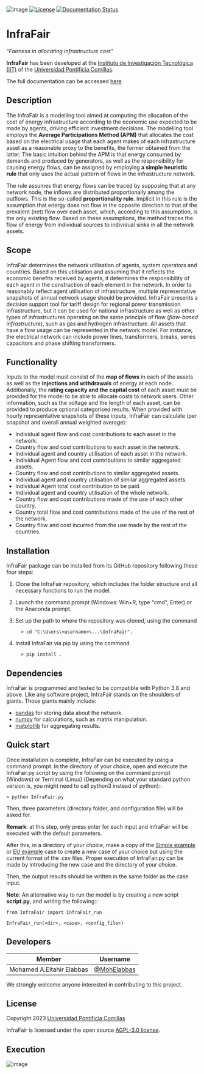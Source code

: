 ![image](doc/Images/InfraFair_Logo.png)
[![License](https://img.shields.io/badge/License-AGPL%20v3-blue.svg)](https://github.com/IIT-EnergySystemModels/InfraFair/blob/main/LICENSE)
[![Documentation Status](https://readthedocs.org/projects/infrafair/badge/?version=latest)](https://infrafair.readthedocs.io/en/latest/?badge=latest)

# InfraFair
*"Fairness in allocating infrastructure cost"*   

**InfraFair** has been developed at the [Instituto de Investigación Tecnológica (IIT)](https://www.iit.comillas.edu/index.php.en) 
of the [Universidad Pontificia Comillas](https://www.comillas.edu/en/).

The full documentation can be accessed [here](https://infrafair.readthedocs.io/en/latest/index.html)

## Description
The InfraFair is a modelling tool aimed at computing the allocation of the cost of energy infrastructure according 
to the economic use expected to be made by agents, driving efficient investment decisions. The modelling tool 
employs the **Average Participations Method (APM)** that allocates the 
cost based on the electrical usage that each agent makes of each infrastructure asset as a reasonable proxy 
to the benefits, the former obtained from the latter. The basic intuition behind the APM is that 
energy consumed by demands and produced by generators, as well as the responsibility for causing energy 
flows, can be assigned by employing **a simple heuristic rule** that only uses the actual pattern of flows in 
the infrastructure network. 

The rule assumes that energy flows can be traced by supposing that at any network node, the inflows are distributed proportionally among the outflows. This is the so-called **proportionality rule**. Implicit in this rule is the assumption that energy does not flow in the opposite direction to that of the prevalent (net) flow over each asset, which, according to this assumption, is the only existing flow. Based on these assumptions, the method traces the flow of energy from individual sources to individual sinks in all the network assets.

## Scope
InfraFair determines the network utilisation of agents, system operators and countries. 
Based on this utilisation and assuming that it reflects the economic benefits received by agents, 
it determines the responsibility of each agent in the construction of each element in the network. 
In order to reasonably reflect agent utilisation of infrastructure, multiple representative snapshots 
of annual network usage should be provided. InfraFair presents a decision support tool for tariff 
design for regional power transmission infrastructure, but it can be used for national infrastructure 
as well as other types of infrastructures operating on the same principle of flow (*flow-based infrastructure*), 
such as gas and hydrogen infrastructure. 
All assets that have a flow usage can be represented in the network model. For instance, the electrical network can include
power lines, transformers, breaks, series capacitors and phase shifting transformers.


## Functionality
Inputs to the model must consist of the **map of flows** in each of the assets as well as the **injections and withdrawals** of energy at each node. Additionally, the **rating capacity and the capital cost** of each asset must be provided for the model to be able to allocate costs to network users. Other information, such as the voltage and the length of each asset, can be provided to produce optional categorised results. When provided with hourly representative snapshots of these inputs, InfraFair can calculate (per snapshot and overall annual weighted average):

* Individual agent flow and cost contributions to each asset in the network.
* Country flow and cost contributions to each asset in the network.
* Individual agent and country utilisation of each asset in the network.
* Individual Agent flow and cost contributions to similar aggregated assets.
* Country flow and cost contributions to similar aggregated assets. 
* Individual agent and country utilisation of similar aggregated assets.
* Individual Agent total cost contribution to be paid.
* Individual agent and country utilisation of the whole network.
* Country flow and cost contributions made of the use of each other country.
* Country total flow and cost contributions made of the use of the rest of the network.
* Country flow and cost incurred from the use made by the rest of the countries.


## Installation
InfraFair package can be installed from its GitHub repository following these four steps:

1. Clone the InfraFair repository, which includes the folder structure and all necessary functions to run the model.
2. Launch the command prompt (Windows: Win+R, type "cmd", Enter) or the Anaconda prompt.
3. Set up the path to where the repository was cloned, using the command 
      
         > cd "C:\Users\<username>\...\InfraFair".
4. Install InfraFair via pip by using the command 
      
         > pip install . 


## Dependencies
InfraFair is programmed and tested to be compatible with Python 3.8 and
above. Like any software project, InfraFair stands on the shoulders of giants. Those giants mainly include:

* [pandas](<http://pandas.pydata.org/>) for storing data about the network.
* [numpy](<http://www.numpy.org/>) for calculations, such as matrix manipulation.
* [matplotlib](<https://matplotlib.org/>) for aggregating results.


## Quick start
Once installation is complete, InfraFair can be 
executed by using a command prompt. In the directory of your choice, open and execute the InfraFair.py script by using 
the following on the command prompt (Windows) or Terminal (Linux) (Depending on what your standard python version is, 
you might need to call python3 instead of python)::

    > python InfraFair.py

Then, three parameters (directory folder, and configuration file) will be asked for.

**Remark**: at this step, only press enter for each input and InfraFair will be executed with the default parameters.

After this, in a directory of your choice, make a copy of the [Simple example](<https://github.com/IIT-EnergySystemModels/InfraFair/tree/main/Examples/Simple_ex>) or [EU example](<https://github.com/IIT-EnergySystemModels/InfraFair/tree/main/Examples/EU_ex>) case to create a new 
case of your choice but using the current format of the .csv files.
Proper execution of InfraFair.py can be made by introducing the new case and the directory of your choice. 

Then, the output results should be written in the same folder as the case input. 

**Note**: An alternative way to run the model is by creating a new script **script.py**, and writing the following::
        
    from InfraFair import InfraFair_run
        
    InfraFair_run(<dir>, <case>, <config_file>)

## Developers
| Member                     | Username  | 
| -------------------------- | --------- |
| Mohamed A.Eltahir Elabbas | [@MohElabbas](https://github.com/MohElabbas) |

We strongly welcome anyone interested in contributing to this project.


## License
Copyright 2023 [Universidad Pontificia Comillas](https://www.comillas.edu/en/)

InfraFair is licensed under the open source [AGPL-3.0 license](https://github.com/IIT-EnergySystemModels/InfraFair/tree/main/LICENSE).


## Execution
![image](doc/Images/InfraFair_execution.png)
